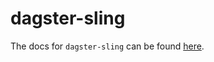 # dagster-sling

The docs for `dagster-sling` can be found
[here](https://docs.dagster.io/_apidocs/libraries/dagster-sling).
